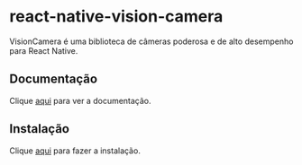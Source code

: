 # react-native-vision-camera

VisionCamera é uma biblioteca de câmeras poderosa e de alto desempenho para React Native.

## Documentação

Clique [aqui](https://github.com/mrousavy/react-native-vision-camera) para ver a documentação.

## Instalação

Clique [aqui](https://www.npmjs.com/package/react-native-vision-camera) para fazer a instalação.